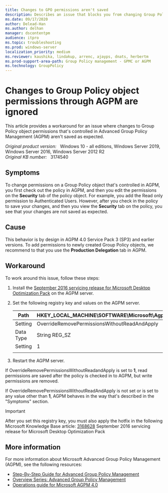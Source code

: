 ```yaml
---
title: Changes to GPO permissions aren't saved
description: Describes an issue that blocks you from changing Group Policy object permissions in Advanced Group Policy Management (AGPM). A workaround is provided.
ms.date: 09/17/2020
author: Delead-Han
ms.author: delhan
manager: dscontentpm
audience: itpro
ms.topic: troubleshooting
ms.prod: windows-server
localization_priority: medium
ms.reviewer: kaushika, lindakup, arrenc, ajayps, dnats, herbertm
ms.prod-support-area-path: Group Policy management - GPMC or AGPM
ms.technology: GroupPolicy
---
```

# Changes to Group Policy object permissions through AGPM are ignored

This article provides a workaround for an issue where changes to Group Policy object permissions that's controlled in Advanced Group Policy Management (AGPM) aren't saved as expected.

_Original product version:_ &nbsp; Windows 10 - all editions, Windows Server 2019, Windows Server 2016, Windows Server 2012 R2  
_Original KB number:_ &nbsp; 3174540

## Symptoms

To change permissions on a Group Policy object that's controlled in AGPM, you first check out the policy in AGPM, and then you edit the permissions on the **Security** tab of the policy object. For example, you add the Read only permission to Authenticated Users. However, after you check in the policy to save your changes, and then you view the **Security**  tab on the policy, you see that your changes are not saved as expected.

## Cause

This behavior is by design in AGPM 4.0 Service Pack 3 (SP3) and earlier versions. To add permissions to newly created Group Policy objects, we recommend to that you use the **Production Delegation** tab in AGPM.

## Workaround

To work around this issue, follow these steps:

1. Install the [September 2016 servicing release for Microsoft Desktop Optimization Pack](https://support.microsoft.com/help/3168628) on the AGPM server.
2. Set the following registry key and values on the AGPM server.

    |Path|HKEY_LOCAL_MACHINE\SOFTWARE\Microsoft\Agpm|
    |---|---|
    |Setting|OverrideRemovePermissionsWithoutReadAndApply|
    |Data Type|String REG_SZ|
    |Setting|1|
    |||
3. Restart the AGPM server.

If OverrideRemovePermissionsWithoutReadandApply is set to **1**, read permissions are saved after the policy is checked in to AGPM, but write permissions are removed.

If OverrideRemovePermissionsWithoutReadAndApply is not set or is set to any value other than **1**, AGPM behaves in the way that's described in the "Symptoms" section.

> [!IMPORTANT]
> After you set this registry key, you must also apply the hotfix in the following Microsoft Knowledge Base article: [3168628](https://support.microsoft.com/help/3168628) September 2016 servicing release for Microsoft Desktop Optimization Pack

## More information

For more information about Microsoft Advanced Group Policy Management (AGPM), see the following resources:


- [Step-By-Step Guide for Advanced Group Policy Management](https://technet.microsoft.com/itpro/mdop/agpm/step-by-step-guide-for-microsoft-advanced-group-policy-management-40 ) 
- [Overview Series: Advanced Group Policy Management](https://technet.microsoft.com/library/cc749396%28v=ws.10%29.aspx) 
- [Operations guide for Microsoft AGPM 4.0](https://technet.microsoft.com/itpro/mdop/agpm/operations-guide-for-microsoft-advanced-group-policy-management-40) 
